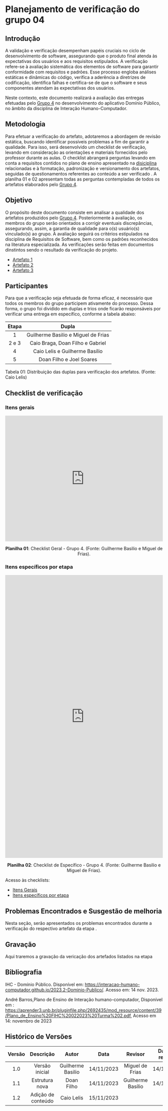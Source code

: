 # **Planejamento de verificação do grupo 04**

## **Introdução**

A validação e verificação desempenham papéis cruciais no ciclo de desenvolvimento de software, assegurando que o produto final atenda às expectativas dos usuários e aos requisitos estipulados. A verificação refere-se à avaliação sistemática dos elementos de software para garantir conformidade com requisitos e padrões. Esse processo engloba análises estáticas e dinâmicas do código, verifica a aderência a diretrizes de codificação, identifica falhas e certifica-se de que o software e seus componentes atendam às expectativas dos usuários.

Neste contexto, este documento realizará a avaliação das entregas efetuadas pelo [Grupo 4](https://interacao-humano-computador.github.io/2023.2-Dominio-Publico/) no desenvolvimento do aplicativo Domínio Público, no âmbito da disciplina de Interação Humano-Computador.

## **Metodologia**

Para efetuar a verificação do artefato, adotaremos a abordagem de revisão estática, buscando identificar possíveis problemas a fim de garantir a qualidade. Para isso, será desenvolvido um checklist de verificação, levando em consideração as orientações e materiais fornecidos pelo professor durante as aulas. O checklist abrangerá perguntas levando em conta a requisitos contidos no plano de ensino apresentado na [disiciplina](https://aprender3.unb.br/pluginfile.php/2692435/mod_resource/content/39/Plano_de_Ensino%20FIHC%20022023%20Turma%202.pdf) relacionadas e à formatação, padronização e versionamento dos artefatos, seguidas de questionamentos referentes ao conteúdo a ser verificado . A planilha 01 e 02 apresentam todas as perguntas contempladas de todos os artefatos elaborados pelo [Grupo 4](https://interacao-humano-computador.github.io/2023.2-Dominio-Publico/).

## **Objetivo**

O propósito deste documento consiste em analisar a qualidade dos artefatos produzidos pelo [Grupo 4](https://interacao-humano-computador.github.io/2023.2-Dominio-Publico/). Posteriormente à avaliação, os membros do grupo serão orientados a corrigir eventuais discrepâncias, assegurando, assim, a garantia de qualidade para o(s) usuário(s) vinculado(s) ao grupo. A avaliação seguirá os critérios estipulados na disciplina de Requisitos de Software, bem como os padrões reconhecidos na literatura especializada.
As verificações serão feitas em documentos dinstintos sendo o resultado da verificação do projeto.

- [Artefato 1 ]()
- [Artefato 2 ]()
- [Artefato 3 ]()

## **Participantes**

Para que a verificação seja efetuada de forma eficaz, é necessário que todos os membros do grupo participem ativamente do processo. Dessa forma, o grupo foi dividido em duplas e trios onde ficarão responsáveis por verificar uma entrega em específico, conforme a tabela abaixo:


| Etapa |  Dupla  |
|:-----:|:-------:|
|  1    |  Guilherme Basilio e Miguel de Frias  |
| 2 e 3 |  Caio Braga, Doan Filho e Gabriel  |
|  4    |  Caio Lelis e Guilherme Basílio  |
|  5    |  Doan Filho e Joel Soares |

Tabela 01: Distribuição das duplas para verificação dos artefatos. (Fonte: Caio Lelis)

## **Checklist de verificação**

### **Itens gerais**

<iframe src="https://docs.google.com/spreadsheets/d/e/2PACX-1vRosc4EhCubuK631zfmVzmzzqXcTlcza-m16-LLkAexbM2Nlods5Zdun204FAqC4yDGXfk8TSLPlul6/pubhtml?gid=0&single=true"width="100%" height="400" frameborder="0" scrolling="no"></iframe>

<div align="center">
<p> <b>Planilha 01</b>: Checklist Geral - Grupo 4. (Fonte: Guilherme Basilio e Miguel de Frias). </p>
</div>

### **Itens específicos por etapa**

<iframe src="https://docs.google.com/spreadsheets/d/e/2PACX-1vT5oNvnCDKSmvP2l0W2S0N17Dx9lsRZmmfhfyAXvq2MXzUqYMyEamA9EQtB3gb7cUf9DaaHvKTCp33D/pubhtml" width="100%" height="900" frameborder="0" scrolling="no"></iframe>

<div align="center">
<p> <b>Planilha 02</b>: Checklist de Específico - Grupo 4. (Fonte: Guilherme Basilio e Miguel de Frias). </p>
</div>

Acesso às checklists:

- [Itens Gerais](https://docs.google.com/spreadsheets/d/1IPek4jO6xHWaE3eM8urNbpq08WkMWDg3m1SppeeKNZA/edit?usp=sharing)
- [Itens específicos por etapa](https://docs.google.com/spreadsheets/d/1OGAqZ79OEfaQqcrzaxGjI23VKOj91oCn88XPGBwVyJ8/edit#gid=0)

## **Problemas Encontrados e Susgestão de melhoria**

Nesta seção, serão apresentados os problemas encontrados durante a verificação do respectivo artefato da etapa .


## **Gravação**
Aqui traremos a gravação da vericação dos artefados listados na etapa 


## **Bibliografia**

IHC - Domínio Público. Disponível em: <https://interacao-humano-computador.github.io/2023.2-Dominio-Publico/>. Acesso em: 14 nov. 2023.

André Barros,Plano de Ensino de Interação humano-computador, Disponível em : <https://aprender3.unb.br/pluginfile.php/2692435/mod_resource/content/39/Plano_de_Ensino%20FIHC%20022023%20Turma%202.pdf>, Acesso em 14: novembro de 2023 



## **Histórico de Versões**

| Versão |          Descrição              |     Autor      |      Data      |   Revisor     |    Data de revisão    |  
|:------:|:-------------------------------:|:--------------:|:--------------:|:-------------:|:---------------------:|
|  1.0   | Versão inicial |  Guilherme Basilio   |   14/11/2023   |  Miguel de Frias  |      14/11/2023     |
|  1.1   | Estrutura nova  |  Doan Filho   |   14/11/2023   |  Guilherme Basílio  |      14/11/2023     |
| 1.2   | Adição de conteúdo  |  Caio Lelis   |   15/11/2023   |    |           |
